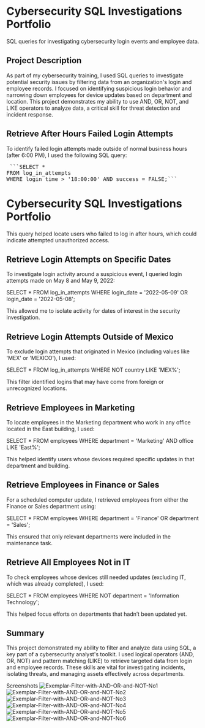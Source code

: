 # Cybersecurity SQL Investigations Portfolio
SQL queries for investigating cybersecurity login events and employee data.

## Project Description
As part of my cybersecurity training, I used SQL queries to investigate potential security issues by filtering data from an organization's login and employee records. I focused on identifying suspicious login behavior and narrowing down employees for device updates based on department and location. This project demonstrates my ability to use AND, OR, NOT, and LIKE operators to analyze data, a critical skill for threat detection and incident response.

## Retrieve After Hours Failed Login Attempts
To identify failed login attempts made outside of normal business hours (after 6:00 PM), I used the following SQL query:

<pre> ```SELECT *
FROM log_in_attempts
WHERE login_time > '18:00:00' AND success = FALSE;``` </pre>


# Cybersecurity SQL Investigations Portfolio

This query helped locate users who failed to log in after hours, which could indicate attempted unauthorized access.

## Retrieve Login Attempts on Specific Dates
To investigate login activity around a suspicious event, I queried login attempts made on May 8 and May 9, 2022:

SELECT * 
FROM log_in_attempts 
WHERE login_date = '2022-05-09' OR login_date = '2022-05-08';

This allowed me to isolate activity for dates of interest in the security investigation.

## Retrieve Login Attempts Outside of Mexico
To exclude login attempts that originated in Mexico (including values like 'MEX' or 'MEXICO'), I used:

SELECT * 
FROM log_in_attempts 
WHERE NOT country LIKE 'MEX%';

This filter identified logins that may have come from foreign or unrecognized locations.

## Retrieve Employees in Marketing
To locate employees in the Marketing department who work in any office located in the East building, I used:

SELECT * 
FROM employees 
WHERE department = 'Marketing' AND office LIKE 'East%';

This helped identify users whose devices required specific updates in that department and building.

## Retrieve Employees in Finance or Sales
For a scheduled computer update, I retrieved employees from either the Finance or Sales department using:

SELECT * 
FROM employees 
WHERE department = 'Finance' OR department = 'Sales';

This ensured that only relevant departments were included in the maintenance task.

## Retrieve All Employees Not in IT
To check employees whose devices still needed updates (excluding IT, which was already completed), I used:

SELECT * 
FROM employees 
WHERE NOT department = 'Information Technology';

This helped focus efforts on departments that hadn’t been updated yet.

## Summary
This project demonstrated my ability to filter and analyze data using SQL, a key part of a cybersecurity analyst's toolkit. I used logical operators (AND, OR, NOT) and pattern matching (LIKE) to retrieve targeted data from login and employee records. These skills are vital for investigating incidents, isolating threats, and managing assets effectively across departments.

Screenshots
![Exemplar-Filter-with-AND-OR-and-NOT-No1](https://github.com/user-attachments/assets/504af46b-88b2-48b3-8ea1-dc95c897d766)
![Exemplar-Filter-with-AND-OR-and-NOT-No2](https://github.com/user-attachments/assets/2fe4b591-c6b3-4bdb-a83c-af1fd2b72fc2)
![Exemplar-Filter-with-AND-OR-and-NOT-No3](https://github.com/user-attachments/assets/24601c74-eced-4092-aafb-697bd16b8666)
![Exemplar-Filter-with-AND-OR-and-NOT-No4](https://github.com/user-attachments/assets/bacabf85-fe94-4d0e-a5fa-f1d41aeb575f)
![Exemplar-Filter-with-AND-OR-and-NOT-No5](https://github.com/user-attachments/assets/3bc74daa-b85f-47e5-85db-3aefb2fba4bb)
![Exemplar-Filter-with-AND-OR-and-NOT-No6](https://github.com/user-attachments/assets/a060d9ad-9c0d-4e52-bc0b-f5ed9e3ab761)
